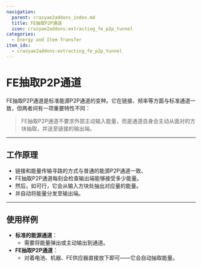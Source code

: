 ```yaml
---
navigation:
  parent: crazyae2addons_index.md
  title: FE抽取P2P通道
  icon: crazyae2addons:extracting_fe_p2p_tunnel
categories:
  - Energy and Item Transfer
item_ids:
  - crazyae2addons:extracting_fe_p2p_tunnel
---
```


# FE抽取P2P通道

FE抽取P2P通道是标准能源P2P通道的变种。它在链接、频率等方面与标准通道一致，但两者间有一项重要特性不同：

> FE抽取P2P通道不要求外部主动输入能量，而是通道自身会主动从面对的方块抽取，并送至链接的输出端。

---

## 工作原理

- 链接和能量传输寻路的方式与普通的能源P2P通道一致、
- FE抽取P2P通道每刻会检查输出端能够接受多少能量。
- 然后，如可行，它会从输入方块处抽出对应量的能量。
- 并自动将能量分发至输出端。

---

## 使用样例

- **标准的能源通道**：
    - 需要将能量弹出或主动输出到通道。
- **FE抽取P2P通道**：
    - 对着电池、机器、FE供应器直接放下即可——它会自动抽取能量。